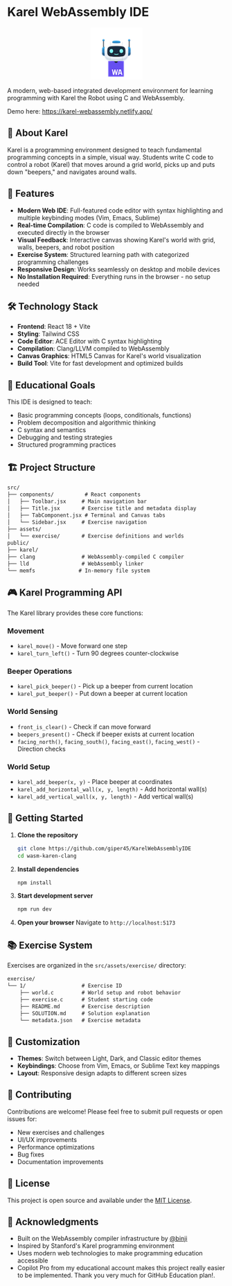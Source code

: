 # Karel WebAssembly IDE
<p align="center">
  <img src="public/img/karel.png" alt="Karel Icon" width="120"/>
</p>


A modern, web-based integrated development environment for learning programming with Karel the Robot using C and WebAssembly.

Demo here:
https://karel-webassembly.netlify.app/

## 🤖 About Karel

Karel is a programming environment designed to teach fundamental programming concepts in a simple, visual way. Students write C code to control a robot (Karel) that moves around a grid world, picks up and puts down "beepers," and navigates around walls.

## 🚀 Features

- **Modern Web IDE**: Full-featured code editor with syntax highlighting and multiple keybinding modes (Vim, Emacs, Sublime)
- **Real-time Compilation**: C code is compiled to WebAssembly and executed directly in the browser
- **Visual Feedback**: Interactive canvas showing Karel's world with grid, walls, beepers, and robot position
- **Exercise System**: Structured learning path with categorized programming challenges
- **Responsive Design**: Works seamlessly on desktop and mobile devices
- **No Installation Required**: Everything runs in the browser - no setup needed

## 🛠️ Technology Stack

- **Frontend**: React 18 + Vite
- **Styling**: Tailwind CSS
- **Code Editor**: ACE Editor with C syntax highlighting
- **Compilation**: Clang/LLVM compiled to WebAssembly
- **Canvas Graphics**: HTML5 Canvas for Karel's world visualization
- **Build Tool**: Vite for fast development and optimized builds

## 🎯 Educational Goals

This IDE is designed to teach:
- Basic programming concepts (loops, conditionals, functions)
- Problem decomposition and algorithmic thinking
- C syntax and semantics
- Debugging and testing strategies
- Structured programming practices

## 🏗️ Project Structure

```
src/
├── components/          # React components
│   ├── Toolbar.jsx     # Main navigation bar
│   ├── Title.jsx       # Exercise title and metadata display
│   ├── TabComponent.jsx # Terminal and Canvas tabs
│   └── Sidebar.jsx     # Exercise navigation
├── assets/
│   └── exercise/       # Exercise definitions and worlds
public/
├── karel/
├── clang               # WebAssembly-compiled C compiler
├── lld                 # WebAssembly linker
└── memfs              # In-memory file system
```

## 🎮 Karel Programming API

The Karel library provides these core functions:

### Movement
- `karel_move()` - Move forward one step
- `karel_turn_left()` - Turn 90 degrees counter-clockwise

### Beeper Operations
- `karel_pick_beeper()` - Pick up a beeper from current location
- `karel_put_beeper()` - Put down a beeper at current location

### World Sensing
- `front_is_clear()` - Check if can move forward
- `beepers_present()` - Check if beeper exists at current location
- `facing_north()`, `facing_south()`, `facing_east()`, `facing_west()` - Direction checks

### World Setup
- `karel_add_beeper(x, y)` - Place beeper at coordinates
- `karel_add_horizontal_wall(x, y, length)` - Add horizontal wall(s)
- `karel_add_vertical_wall(x, y, length)` - Add vertical wall(s)

## 🚀 Getting Started

1. **Clone the repository**
   ```bash
   git clone https://github.com/giper45/KarelWebAssemblyIDE
   cd wasm-karen-clang
   ```

2. **Install dependencies**
   ```bash
   npm install
   ```

3. **Start development server**
   ```bash
   npm run dev
   ```

4. **Open your browser**
   Navigate to `http://localhost:5173`

## 📚 Exercise System

Exercises are organized in the `src/assets/exercise/` directory:

```
exercise/
└── 1/                  # Exercise ID
    ├── world.c         # World setup and robot behavior
    ├── exercise.c      # Student starting code
    ├── README.md       # Exercise description
    ├── SOLUTION.md     # Solution explanation
    └── metadata.json   # Exercise metadata
```

## 🎨 Customization

- **Themes**: Switch between Light, Dark, and Classic editor themes
- **Keybindings**: Choose from Vim, Emacs, or Sublime Text key mappings
- **Layout**: Responsive design adapts to different screen sizes

## 🤝 Contributing

Contributions are welcome! Please feel free to submit pull requests or open issues for:
- New exercises and challenges
- UI/UX improvements
- Performance optimizations
- Bug fixes
- Documentation improvements

## 📄 License

This project is open source and available under the [MIT License](LICENSE).

## 🙏 Acknowledgments

- Built on the WebAssembly compiler infrastructure by [@binji](https://github.com/binji)
- Inspired by Stanford's Karel programming environment
- Uses modern web technologies to make programming education accessible
- Copilot Pro from my educational account makes this project really easier to be implemented. Thank you very much for GitHub Education plan!. 
